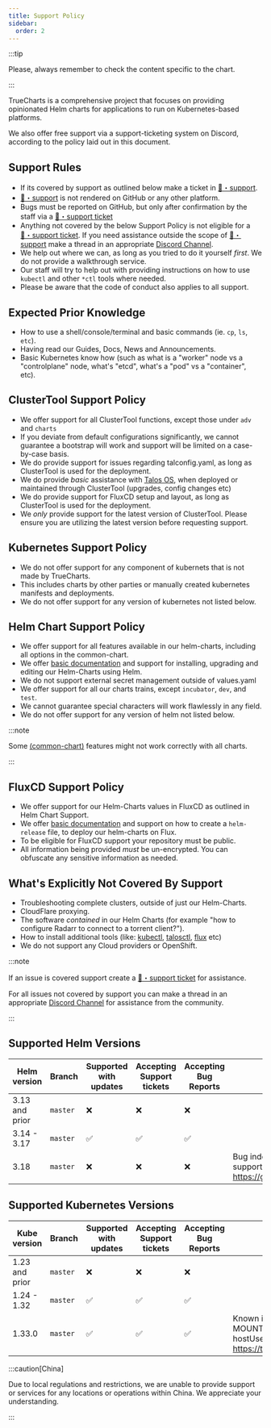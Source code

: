 ```yaml
---
title: Support Policy
sidebar:
  order: 2
---
```


:::tip

Please, always remember to check the content specific to the chart.

:::

TrueCharts is a comprehensive project that focuses on providing opinionated Helm charts for applications to run on Kubernetes-based platforms.

We also offer free support via a support-ticketing system on Discord, according to the policy laid out in this document.

## Support Rules

- If its covered by support as outlined below make a ticket in [⁠🎫・support](https://discord.com/channels/830763548678291466/936275413179723826).
- [⁠🎫・support](https://discord.com/channels/830763548678291466/936275413179723826) is not rendered on GitHub or any other platform.
- Bugs must be reported on GitHub, but only after confirmation by the staff via a [⁠🎫・support ticket](https://discord.com/channels/830763548678291466/936275413179723826)
- Anything not covered by the below Support Policy is not eligible for a [⁠🎫・support ticket](https://discord.com/channels/830763548678291466/936275413179723826). If you need assistance outside the scope of [⁠🎫・support](https://discord.com/channels/830763548678291466/936275413179723826) make a thread in an appropriate [Discord Channel](https://discord.gg/tVsPTHWTtr).
- We help out where we can, as long as you tried to do it yourself *first*. We do not provide a walkthrough service.
- Our staff will try to help out with providing instructions on how to use `kubectl` and other `*ctl` tools where needed.
- Please be aware that the code of conduct also applies to all support.

## Expected Prior Knowledge

- How to use a shell/console/terminal and basic commands (ie. `cp`, `ls`, `etc`).
- Having read our Guides, Docs, News and Announcements.
- Basic Kubernetes know how (such as what is a "worker" node vs a "controlplane" node, what's "etcd", what's a "pod" vs a "container", etc).

## ClusterTool Support Policy

- We offer support for all ClusterTool functions, except those under `adv` and `charts`
- If you deviate from default configurations significantly, we cannot guarantee a bootstrap will work and support will be limited on a case-by-case basis.
- We do provide support for issues regarding talconfig.yaml, as long as ClusterTool is used for the deployment.
- We do provide *basic* assistance with [Talos OS](/guides/talos/), when deployed or maintained through ClusterTool (upgrades, config changes etc)
- We do provide support for FluxCD setup and layout, as long as ClusterTool is used for the deployment.
- We *only* provide support for the latest version of ClusterTool. Please ensure you are utilizing the latest version before requesting support.

## Kubernetes Support Policy

- We do not offer support for any component of kubernets that is not made by TrueCharts.
- This includes charts by other parties or manually created kubernetes manifests and deployments.
- We do not offer support for any version of kubernetes not listed below.

## Helm Chart Support Policy

- We offer support for all features available in our helm-charts, including all options in the common-chart.
- We offer [basic documentation](/guides/) and support for installing, upgrading and editing our Helm-Charts using Helm.
- We do not support external secret management outside of values.yaml
- We offer support for all our charts trains, except `incubator`, `dev`, and `test`.
- We cannot guarantee special characters will work flawlessly in any field.
- We do not offer support for any version of helm not listed below.

:::note

Some [(common-chart)](../common/) features might not work correctly with all charts.

:::

## FluxCD Support Policy

- We offer support for our Helm-Charts values in FluxCD as outlined in Helm Chart Support.
- We offer [basic documentation](/guides/fluxcd/) and support on how to create a `helm-release` file, to deploy our helm-charts on Flux.
- To be eligible for FluxCD support your repository must be public.
- All information being provided *must* be un-encrypted. You can obfuscate any sensitive information as needed.

## What's Explicitly Not Covered By Support

- Troubleshooting complete clusters, outside of just our Helm-Charts.
- CloudFlare proxying.
- The software *contained* in our Helm Charts (for example "how to configure Radarr to connect to a torrent client?").
- How to install additional tools (like: [kubectl](https://kubernetes.io/docs/tasks/tools/), [talosctl](https://www.talos.dev/latest/talos-guides/install/talosctl/), [flux](https://fluxcd.io/flux/cmd/) etc)
- We do not support any Cloud providers or OpenShift.

:::note

If an issue is covered support create a [⁠🎫・support ticket](https://discord.com/channels/830763548678291466/936275413179723826) for assistance.

For all issues not covered by support you can make a thread in an appropriate [Discord Channel](https://discord.gg/tVsPTHWTtr) for assistance from the community.

:::

## Supported Helm Versions

| Helm version    | Branch   | Supported with updates | Accepting Support tickets | Accepting Bug Reports | Notes |
| --------------- | -------- | ---------------------- | ------------------------- | --------------------- | ----- |
| 3.13 and prior  | `master` | ❌                     | ❌                        | ❌                    |       |
| 3.14 - 3.17     | `master` | ✅                     | ✅                        | ✅                    |       |
| 3.18            | `master` | ❌                     | ❌                        | ❌                    | Bug indentifed on 3.18, we will not support until fixed in future Helm update. https://github.com/helm/helm/pull/30902 |

## Supported Kubernetes Versions

| Kube version    | Branch   | Supported with updates | Accepting Support tickets | Accepting Bug Reports | Notes |
| --------------- | -------- | ---------------------- | ------------------------- | --------------------- | ----- |
| 1.23 and prior  | `master` | ❌                     | ❌                        | ❌                    |       |
| 1.24 - 1.32     | `master` | ✅                     | ✅                        | ✅                    |       |
| 1.33.0          | `master` | ✅                     | ✅                        | ✅                    | Known issue with error "failed to set MOUNT_ATTR_IDMAP". Can be corrected by setting hostUsers to True. https://truecharts.org/common/podoptions/#hostusers |

:::caution[China]

Due to local regulations and restrictions, we are unable to provide support or services for any locations or operations within China.
We appreciate your understanding.

:::
